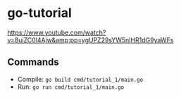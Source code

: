 # go-tutorial
https://www.youtube.com/watch?v=8uiZC0l4Ajw&amp;pp=ygUPZ29sYW5nIHR1dG9yaWFs

## Commands
*  Compile:  `go build cmd/tutorial_1/main.go`
*  Run:  `go run cmd/tutorial_1/main.go`
